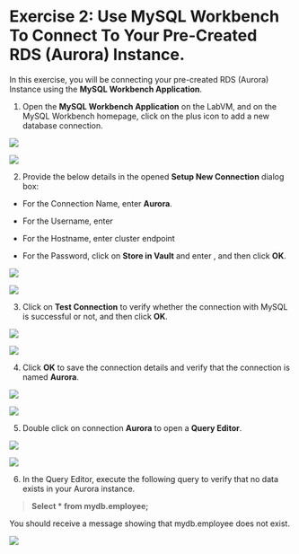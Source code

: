 # Exercise 2: Use MySQL Workbench To Connect To Your Pre-Created RDS (Aurora) Instance.

In this exercise, you will be connecting your pre-created RDS (Aurora) Instance using the **MySQL Workbench Application**.

1. Open the **MySQL Workbench Application** on the LabVM, and on the MySQL Workbench homepage, click on the plus icon to add a new database connection.

![](./labguide-rds/17.png)

![](./labguide-rds/18.png)

2. Provide the below details in the opened **Setup New Connection** dialog box:

* For the Connection Name, enter **Aurora**.

* For the Username, enter

* For the Hostname, enter cluster endpoint

* For the Password, click on **Store in Vault** and enter , and then click **OK**.

![](./labguide-rds/19.png)

![](./labguide-rds/20.png)

3. Click on **Test Connection** to verify whether the connection with MySQL is successful or not, and then click **OK**.

![](./labguide-rds/21.png)

![](./labguide-rds/22.png)

4. Click **OK** to save the connection details and verify that the connection is named **Aurora**.

![](./labguide-rds/23.png)

![](./labguide-rds/24.png)

5. Double click on connection **Aurora** to open a **Query Editor**.

![](./labguide-rds/25.png)

![](./labguide-rds/26.png)

6. In the Query Editor, execute the following query to verify that no data exists in your Aurora instance.

> **Select * from mydb.employee;**

You should receive a message showing that mydb.employee does not exist.

![](./labguide-rds/27.png)